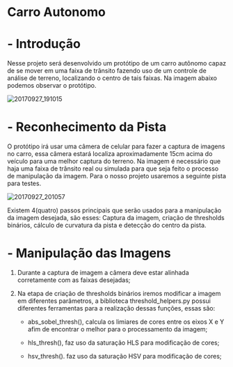 # Carro Autonomo

# - Introdução

  Nesse projeto será desenvolvido um protótipo de um carro autônomo capaz de se mover em uma faixa de trânsito fazendo uso de um controle de análise de terreno, localizando o centro de tais faixas. Na imagem abaixo podemos observar o protótipo.


![20170927_191015](https://user-images.githubusercontent.com/32318386/30941040-fc1fcd02-a3b9-11e7-84fc-f70cca70af30.jpg)


# - Reconhecimento da Pista

  O protótipo irá usar uma câmera de celular para fazer a captura de imagens no carro, essa câmera estará localiza aproximadamente 15cm acima do veículo para uma melhor captura do terreno. Na imagem é necessário que haja uma faixa de trânsito real ou simulada para que seja feito o processo de manipulação da imagem. Para o nosso projeto usaremos a seguinte pista para testes.
  
  
![20170927_201057](https://user-images.githubusercontent.com/32318386/30944976-dffa9cc0-a3d1-11e7-963c-8454d85211d3.jpg)


  Existem 4(quatro) passos principais que serão usados para a manipulação da imagem desejada, são esses: Captura da imagem, criação de thresholds binários, cálculo de curvatura da pista e detecção do centro da pista.


# - Manipulação das Imagens

1)  Durante a captura de imagem a câmera deve estar alinhada corretamente com as faixas desejadas;
  
2)  Na etapa de criação de thresholds binários iremos modificar a imagem em diferentes parâmetros, a biblioteca threshold_helpers.py possui diferentes ferramentas para a realização dessas funções, essas são:

      - abs_sobel_thresh(), calcula os limiares de cores entre os eixos X e Y afim de encontrar o melhor para o processamento da imagem;
      
      - hls_thresh(), faz uso da saturação HLS para modificação de cores;
      
      - hsv_thresh(). faz uso da saturação HSV para modificação de cores;
  
